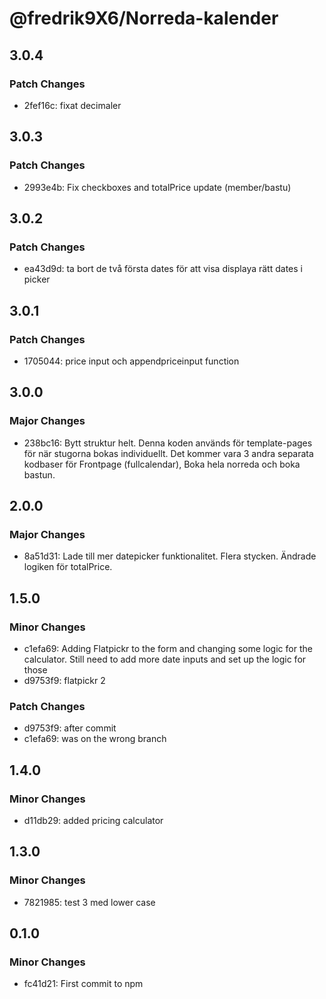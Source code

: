 # @fredrik9X6/Norreda-kalender

## 3.0.4

### Patch Changes

- 2fef16c: fixat decimaler

## 3.0.3

### Patch Changes

- 2993e4b: Fix checkboxes and totalPrice update (member/bastu)

## 3.0.2

### Patch Changes

- ea43d9d: ta bort de två första dates för att visa displaya rätt dates i picker

## 3.0.1

### Patch Changes

- 1705044: price input och appendpriceinput function

## 3.0.0

### Major Changes

- 238bc16: Bytt struktur helt. Denna koden används för template-pages för när stugorna bokas individuellt. Det kommer vara 3 andra separata kodbaser för Frontpage (fullcalendar), Boka hela norreda och boka bastun.

## 2.0.0

### Major Changes

- 8a51d31: Lade till mer datepicker funktionalitet. Flera stycken. Ändrade logiken för totalPrice.

## 1.5.0

### Minor Changes

- c1efa69: Adding Flatpickr to the form and changing some logic for the calculator. Still need to add more date inputs and set up the logic for those
- d9753f9: flatpickr 2

### Patch Changes

- d9753f9: after commit
- c1efa69: was on the wrong branch

## 1.4.0

### Minor Changes

- d11db29: added pricing calculator

## 1.3.0

### Minor Changes

- 7821985: test 3 med lower case

## 0.1.0

### Minor Changes

- fc41d21: First commit to npm
